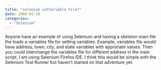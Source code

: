 ```yaml
---
title: "selenium setVariable file?"
date: 2008-03-28
categories: 
  - "Selenium"
---
```


Anyone have an example of using Selenium and having a skeleton main file the loads a variables file for setting variables. Example, variables file would have address, town, city, and state variables with approriate values. Then you could interchange the variables file for different address in the main script. I am using Selenium Firefox IDE. I think this would be simple with the Selenium Test Runner but haven't started on that adventure yet.
